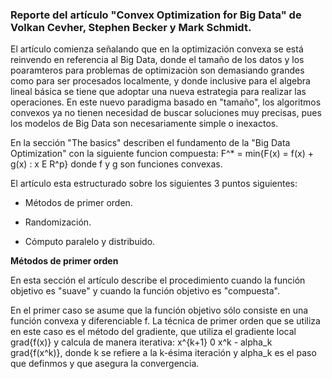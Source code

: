 ### Reporte del artículo "Convex Optimization for Big Data" de Volkan Cevher, Stephen Becker y Mark Schmidt.

El artículo comienza señalando que en la optimización convexa se está reinvendo en referencia al Big Data, donde el tamaño de los datos y los poaramteros para problemas de optimizaciòn son demasiando grandes como para ser procesados localmente, y donde inclusive para el algebra lineal básica se tiene que adoptar una nueva estrategia para realizar las operaciones. En este nuevo paradigma basado en "tamaño", los algoritmos convexos ya no tienen necesidad de buscar soluciones muy precisas, pues los modelos de Big Data son necesariamente simple o inexactos.

En la sección "The basics" describen el fundamento de la "Big Data Optimization" con la siguiente funcion compuesta: F^* = min{F(x) = f(x) + g(x) : x E R^p} donde f y g son funciones convexas.

El artículo esta estructurado sobre los siguientes 3 puntos siguientes:

- Métodos de primer orden.

- Randomización.

- Cómputo paralelo y distribuido.

__Métodos de primer orden__

En esta sección el artículo describe el procedimiento cuando la función objetivo es "suave" y cuando la función objetivo es "compuesta".

En el primer caso se asume que la función objetivo sólo consiste en una función convexa y diferenciable f. La técnica de primer orden que se utiliza en este caso es el método del gradiente, que utiliza el gradiente local grad{f(x)} y calcula de manera iterativa: x^{k+1} 0 x^k - alpha_k grad{f(x^k)}, donde k se refiere a la k-ésima iteración y alpha_k es el paso que definmos y que asegura la convergencia.

